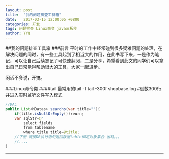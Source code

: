 ```yaml
---
layout: post
title:  "我的问题排查工具箱"
date:   2017-03-15 12:00:05 +0800
categories: 开发
tags: 问题排查 Linux命令 java三板斧
author: YYQ
---
```



##我的问题排查工具箱
###前言
平时的工作中经常碰到很多疑难问题的处理，在解决问题的同时，有一些工具起到了相当大的作用，在此书写下来，一是作为笔记，可以让自己后续忘记了可快速翻阅，二是分享，希望看到此文的同学们可以拿出自己日常觉得帮助很大的工具，大家一起进步。

闲话不多说，开搞。

###Linux命令类
####tail
最常用的tail -f
tail -300f shopbase.log #倒数300行并进入实时监听文件写入模式

``` java
//DAL
public List<MDatas> searchs(var title=""){
    if(title.isNullOrEmpty())reurn;
    var sqlStr=@"
        select fields 
        from tablename
        where title title=@title;
    //下面 链接DB执行语句返回数据table绑定对象集合 省略。。。
    //....
}

```

---
